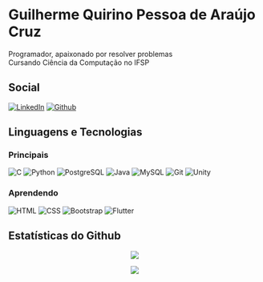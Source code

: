# Guilherme Quirino Pessoa de Araújo Cruz
Programador, apaixonado por resolver problemas
\
Cursando Ciência da Computação no IFSP

## Social
[![LinkedIn](https://img.shields.io/badge/LinkedIn-0077B5?style=for-the-badge&logo=linkedin&logoColor=white)](https://www.linkedin.com/in/guilherme-quirino-852776218/) [![Github](https://img.shields.io/badge/GitHub-FFFFFF?style=for-the-badge&logo=github&logoColor=black)](https://github.com/GuilhermeQuirinoCruz)

## Linguagens e Tecnologias
### Principais
![C](https://img.shields.io/badge/-00599C?style=for-the-badge&logo=c&logoColor=white) ![Python](https://img.shields.io/badge/Python-FFD342?style=for-the-badge&logo=python&logoColor=3673A5) ![PostgreSQL](https://img.shields.io/badge/PostgreSQL-316192?style=for-the-badge&logo=postgresql&logoColor=white) ![Java](https://img.shields.io/badge/Java-FF801A?style=for-the-badge&logo=openjdk&logoColor=white) ![MySQL](https://img.shields.io/badge/MySQL-FFFFFF?style=for-the-badge&logo=mysql&logoColor=1E4C68) ![Git](https://img.shields.io/badge/Git-3F2C00?style=for-the-badge&logo=git&logoColor=F15030) ![Unity](https://img.shields.io/badge/Unity-100000?style=for-the-badge&logo=unity&logoColor=white)

### Aprendendo
![HTML](https://img.shields.io/badge/HTML5-E44F26?style=for-the-badge&logo=html5&logoColor=white) ![CSS](https://img.shields.io/badge/CSS3-1572B6?style=for-the-badge&logo=css3&logoColor=white) ![Bootstrap](https://img.shields.io/badge/Bootstrap-7608F6?style=for-the-badge&logo=bootstrap&logoColor=white) ![Flutter](https://img.shields.io/badge/Flutter-01579B?style=for-the-badge&logo=flutter&logoColor=54C5F8)

## Estatísticas do Github

<p align="center">
    <img src="https://github-readme-stats.vercel.app/api/top-langs/?username=guilhermequirinocruz&layout=compact&langs_count=8" />
</p>
<p align="center">
    <img src="https://github-readme-stats.vercel.app/api?username=guilhermequirinocruz&show_icons=true&theme=dracula&hide=issues,contribs" />
</p>
